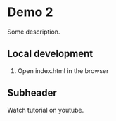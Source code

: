 # Demo 2

Some description.

## Local development

1. Open index.html in the browser

## Subheader

Watch tutorial on youtube.